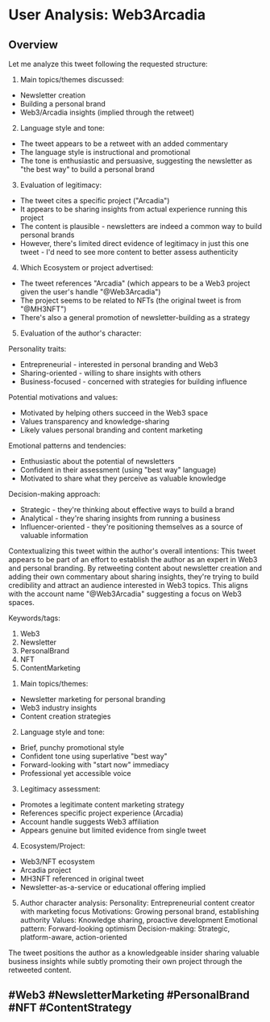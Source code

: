 # User Analysis: Web3Arcadia

## Overview

<think>
Let me analyze this tweet following the requested structure:

1. Main topics/themes discussed:
- Newsletter creation
- Building a personal brand
- Web3/Arcadia insights (implied through the retweet)

2. Language style and tone:
- The tweet appears to be a retweet with an added commentary
- The language style is instructional and promotional
- The tone is enthusiastic and persuasive, suggesting the newsletter as "the best way" to build a personal brand

3. Evaluation of legitimacy:
- The tweet cites a specific project ("Arcadia")
- It appears to be sharing insights from actual experience running this project
- The content is plausible - newsletters are indeed a common way to build personal brands
- However, there's limited direct evidence of legitimacy in just this one tweet - I'd need to see more content to better assess authenticity

4. Which Ecosystem or project advertised:
- The tweet references "Arcadia" (which appears to be a Web3 project given the user's handle "@Web3Arcadia")
- The project seems to be related to NFTs (the original tweet is from "@MH3NFT")
- There's also a general promotion of newsletter-building as a strategy

5. Evaluation of the author's character:

Personality traits:
- Entrepreneurial - interested in personal branding and Web3
- Sharing-oriented - willing to share insights with others
- Business-focused - concerned with strategies for building influence

Potential motivations and values:
- Motivated by helping others succeed in the Web3 space
- Values transparency and knowledge-sharing
- Likely values personal branding and content marketing

Emotional patterns and tendencies:
- Enthusiastic about the potential of newsletters
- Confident in their assessment (using "best way" language)
- Motivated to share what they perceive as valuable knowledge

Decision-making approach:
- Strategic - they're thinking about effective ways to build a brand
- Analytical - they're sharing insights from running a business
- Influencer-oriented - they're positioning themselves as a source of valuable information

Contextualizing this tweet within the author's overall intentions:
This tweet appears to be part of an effort to establish the author as an expert in Web3 and personal branding. By retweeting content about newsletter creation and adding their own commentary about sharing insights, they're trying to build credibility and attract an audience interested in Web3 topics. This aligns with the account name "@Web3Arcadia" suggesting a focus on Web3 spaces.

Keywords/tags:
1. Web3
2. Newsletter
3. PersonalBrand
4. NFT
5. ContentMarketing
</think>

1. Main topics/themes:
- Newsletter marketing for personal branding
- Web3 industry insights
- Content creation strategies

2. Language style and tone:
- Brief, punchy promotional style
- Confident tone using superlative "best way"
- Forward-looking with "start now" immediacy
- Professional yet accessible voice

3. Legitimacy assessment:
- Promotes a legitimate content marketing strategy
- References specific project experience (Arcadia)
- Account handle suggests Web3 affiliation
- Appears genuine but limited evidence from single tweet

4. Ecosystem/Project:
- Web3/NFT ecosystem
- Arcadia project
- MH3NFT referenced in original tweet
- Newsletter-as-a-service or educational offering implied

5. Author character analysis:
Personality: Entrepreneurial content creator with marketing focus
Motivations: Growing personal brand, establishing authority
Values: Knowledge sharing, proactive development
Emotional pattern: Forward-looking optimism
Decision-making: Strategic, platform-aware, action-oriented

The tweet positions the author as a knowledgeable insider sharing valuable business insights while subtly promoting their own project through the retweeted content.

#Web3 #NewsletterMarketing #PersonalBrand #NFT #ContentStrategy
---
